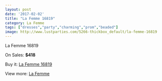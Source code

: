 ```yaml
---
layout: post
date: '2017-02-02'
title: "La Femme 16819"
category: La Femme
tags: ["dresses","party","charming","prom","beaded"]
image: http://www.lustparties.com/5266-thickbox_default/la-femme-16819.jpg
---
```

La Femme 16819

On Sales: **$418**
<a href="https://www.lustparties.com/en/la-femme/1749-la-femme-16819.html"><amp-img layout="responsive" width="600" height="600" src="//www.lustparties.com/5266-thickbox_default/la-femme-16819.jpg" alt="La Femme 16819 0" /></a>
<a href="https://www.lustparties.com/en/la-femme/1749-la-femme-16819.html"><amp-img layout="responsive" width="600" height="600" src="//www.lustparties.com/5267-thickbox_default/la-femme-16819.jpg" alt="La Femme 16819 1" /></a>

Buy it: [La Femme 16819](https://www.lustparties.com/en/la-femme/1749-la-femme-16819.html "La Femme 16819")

View more: [La Femme](https://www.lustparties.com/en/4-la-femme "La Femme")